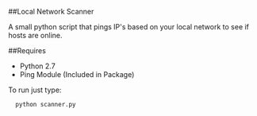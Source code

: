 ##Local Network Scanner

A small python script that pings IP's based on your local network
to see if hosts are online.

##Requires

- Python 2.7
- Ping Module (Included in Package)


To run just type:

      python scanner.py
